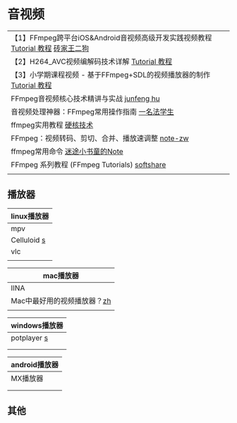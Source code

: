 # 音视频

|                                                                                                                                                                                                                        |
| ---------------------------------------------------------------------------------------------------------------------------------------------------------------------------------------------------------------------- |
| 【1】FFmpeg跨平台iOS\&Android音视频高级开发实践视频教程 [Tutorial 教程](https://www.youtube.com/playlist?list=PLnHbptcieUBem2eMb-t846AyVRk9KK1yT) [砖家王二狗](https://www.youtube.com/playlist?list=PLwIrqQCQ5pQmmgalAnAYV7vcG2wIyE8vX)        |
| 【2】H264\_AVC视频编解码技术详解 [Tutorial 教程](https://www.youtube.com/playlist?list=PLnHbptcieUBfmJu68te\_9NJdz0gjaPRao)                                                                                                         |
| 【3】小学期课程视频 - 基于FFmpeg+SDL的视频播放器的制作 [Tutorial 教程](https://www.youtube.com/playlist?list=PLnHbptcieUBdF6tHRYS6-O6j2CvHn1fjQ)                                                                                             |
| FFmpeg音视频核心技术精讲与实战 [junfeng hu](https://www.youtube.com/playlist?list=PLfFz9jdZIa8d\_KRUGnvKveKaL4UEZSY8H)                                                                                                             |
| 音视频处理神器：FFmpeg常用操作指南 [一名法学生](https://www.youtube.com/watch?v=nvtdhZAqnes)                                                                                                                                              |
| ffmpeg实用教程 [硬核技术](https://www.youtube.com/playlist?list=PLs7CEfCODRRJ5NZ3OTRr2YXGUgNnuDXsW)                                                                                                                            |
| FFmpeg：视频转码、剪切、合并、播放速调整 [note-zw](https://note-zw.readthedocs.io/zh/latest/%E4%BF%9D%E5%AD%98/FFMPEG%E8%BD%AC%E7%A0%81%E5%89%AA%E5%88%87%E5%90%88%E5%B9%B6%E8%B0%83%E6%95%B4%E6%92%AD%E6%94%BE%E9%80%9F%E5%BA%A6.html) |
| ffmpeg常用命令 [迷途小书童的Note](https://www.youtube.com/watch?v=nzBZgtvW1V4)                                                                                                                                                   |
| FFmpeg 系列教程 (FFmpeg Tutorials) [softshare](https://www.youtube.com/playlist?list=PLnMTZUNDARlFhhGzMH3YUrWg4lxWNjCdU)                                                                                                   |
|                                                                                                                                                                                                                        |

## 播放器

| linux播放器                                           |
| -------------------------------------------------- |
| mpv                                                |
| Celluloid [s](https://celluloid-player.github.io/) |
| vlc                                                |
|                                                    |

| mac播放器                                                                         |
| ------------------------------------------------------------------------------ |
| IINA                                                                           |
| Mac中最好用的视频播放器？[zh](https://www.zhihu.com/question/404879728/answer/2088549614) |
|                                                                                |

| windows播放器                                 |
| ------------------------------------------ |
| potplayer [s](https://potplayer.daum.net/) |
|                                            |
|                                            |

| android播放器 |
| ---------- |
| MX播放器      |
|            |
|            |









## 其他

